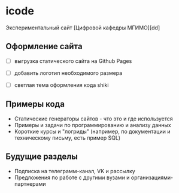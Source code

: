 # icode

Экспериментальный сайт [Цифровой кафедры МГИМО][dd]

## Оформление сайта

- [ ] выгрузка статического сайта на Github Pages
- [ ] добавить логотип необходимого размера
- [ ] светлая тема оформления кода shiki


## Примеры кода

- Статические генераторы сайтов - что это и где используется
- Примеры и задачи по программированию и анализу данных
- Короткие курсы и "логриды" (например, по документации и техническому письму, есть пример SQL)

## Будущие разделы

- Подписка на телеграмм-канал, VK и рассылку
- Предложения по работе с другими вузами и организациями-партнерами
